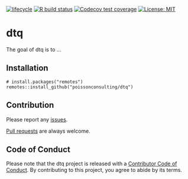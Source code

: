 
<!-- README.md is generated from README.Rmd. Please edit that file -->

<!-- badges: start -->

[![lifecycle](https://img.shields.io/badge/lifecycle-experimental-orange.svg)](https://www.tidyverse.org/lifecycle/#experimental)
[![R build
status](https://github.com/poissonconsulting/dtq/workflows/R-CMD-check/badge.svg)](https://github.com/poissonconsulting/dtq/actions)
[![Codecov test
coverage](https://codecov.io/gh/poissonconsulting/dtq/branch/master/graph/badge.svg)](https://codecov.io/gh/poissonconsulting/dtq?branch=master)
[![License:
MIT](https://img.shields.io/badge/License-MIT-green.svg)](https://opensource.org/licenses/MIT)
<!-- badges: end -->

# dtq

The goal of dtq is to …

## Installation

    # install.packages("remotes")
    remotes::install_github("poissonconsulting/dtq")

## Contribution

Please report any
[issues](https://github.com/poissonconsulting/dtq/issues).

[Pull requests](https://github.com/poissonconsulting/dtq/pulls) are
always welcome.

## Code of Conduct

Please note that the dtq project is released with a [Contributor Code of
Conduct](https://contributor-covenant.org/version/2/0/CODE_OF_CONDUCT.html).
By contributing to this project, you agree to abide by its terms.
